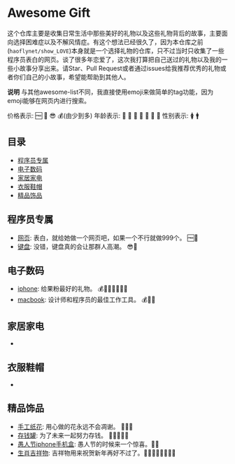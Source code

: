 # Awesome Gift

这个仓库主要是收集日常生活中那些美好的礼物以及这些礼物背后的故事，主要面向选择困难症以及不解风情症。有这个想法已经很久了，因为本仓库之前(`haoflynet/show_LOVE`)本身就是一个选择礼物的仓库，只不过当时只收集了一些程序员表白的网页。谈了很多年恋爱了，这次我打算把自己送过的礼物以及我的一些小故事分享出来。请Star、Pull Request或者通过issues给我推荐优秀的礼物或者你们自己的小故事，希望能帮助到其他人。

**说明**
与其他awesome-list不同，我直接使用emoji来做简单的tag功能，因为emoji能够在网页内进行搜索。

价格表示: 🆓 🙂 😎 💰(由少到多)
年龄表示: 👶 👦 👧 👨 👩 👴 👵
性别表示: 🚺 🚹

## 目录

- [程序员专属](#程序员专属)
- [电子数码](#电子数码)
- [家居家电](#家居家电)
- [衣服鞋帽](#衣服鞋帽)
- [精品饰品](#精品饰品)

## 程序员专属

* [网页](程序员专属/网页.md): 表白，就给她做一个网页吧，如果一个不行就做999个。 🆓👨
* [键盘](程序员专属/键盘.md): 没错，键盘真的会让那群人高潮。 😎👨

## 电子数码

* [iphone](电子数码/iphone.md): 给果粉最好的礼物。 💰👦👧👨👩👴👵
* [macbook](电子数码/macbook.md): 设计师和程序员的最佳工作工具。 💰👨👩

## 家居家电

* []()

## 衣服鞋帽

* []()

## 精品饰品

* [手工纸花](精品饰品/手工纸花): 用心做的花永远不会凋谢。 🙂👧👨
* [存钱罐](精品饰品/存钱罐): 为了未来一起努力存钱。 🙂👦👧👨👩
* [愚人节iphone手机盒](精品饰品/愚人节iphone手机盒): 愚人节的时候来一个惊喜。🙂👩
* [生肖吉祥物](精品饰品/生肖吉祥物): 吉祥物用来祝贺新年再好不过了。🙂👶👦👧👨👩👴👵